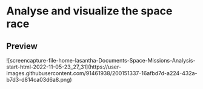 # Analyse and visualize the space race

<h2>Preview</h2>
![screencapture-file-home-lasantha-Documents-Space-Missions-Analysis-start-html-2022-11-05-23_27_31](https://user-images.githubusercontent.com/91461938/200151337-16afbd7d-a224-432a-b7d3-d814ca03d6a8.png)

